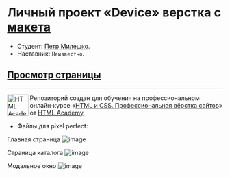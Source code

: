 # Личный проект «Device» верстка с [макета](https://www.figma.com/file/Pc3HdZMgCBkY2kRchWRXdJ/HTML-1-%2F-%D0%94%D0%B5%D0%B2%D0%B0%D0%B9%D1%81-%2F-petr?node-id=0%3A1&t=7pO5fDrBG4SVk7oJ-0)

* Студент: [Петр Милешко](https://htmlacademy.ru/profile/webpeternet).
* Наставник: `Неизвестно`.

## [Просмотр страницы](https://portfolio.webpeternet.ru/device/)
---

<a href="https://htmlacademy.ru/intensive/htmlcss"><img align="left" width="50" height="50" alt="HTML Academy" src="https://up.htmlacademy.ru/static/img/intensive/htmlcss/logo-for-github-2.png"></a>

Репозиторий создан для обучения на профессиональном онлайн‑курсе «[HTML и CSS. Профессиональная вёрстка сайтов](https://htmlacademy.ru/intensive/htmlcss)» от [HTML Academy](https://htmlacademy.ru).

* Файлы для pixel perfect:

Главная страница
![image](https://files.webpeternet.ru/index.jpg)

Страница каталога
![image](https://files.webpeternet.ru/catalog.jpg)

Модальное окно
![image](https://files.webpeternet.ru/index+modal.jpg)
